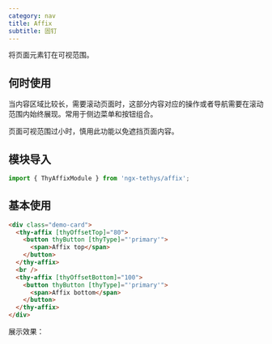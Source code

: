 ```yaml
---
category: nav
title: Affix
subtitle: 固钉
---
```


<alert>将页面元素钉在可视范围。</alert>

## 何时使用

当内容区域比较长，需要滚动页面时，这部分内容对应的操作或者导航需要在滚动范围内始终展现。常用于侧边菜单和按钮组合。

页面可视范围过小时，慎用此功能以免遮挡页面内容。


## 模块导入
```ts
import { ThyAffixModule } from 'ngx-tethys/affix';
```

## 基本使用
```html
<div class="demo-card">
  <thy-affix [thyOffsetTop]="80">
    <button thyButton [thyType]="'primary'">
      <span>Affix top</span>
    </button>
  </thy-affix>
  <br />
  <thy-affix [thyOffsetBottom]="100">
    <button thyButton [thyType]="'primary'">
      <span>Affix bottom</span>
    </button>
  </thy-affix>
</div>
```

展示效果：
<example name="thy-affix-basic-example" />
